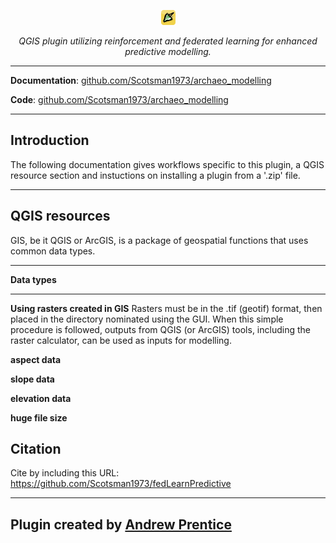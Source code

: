 <p align="center">
  <img src="images/icon.png" alt="predictive modelling logo"/>
</p>

<p align="center">
  <em>QGIS plugin utilizing reinforcement and federated learning for enhanced predictive modelling.</em>
</p>

---

**Documentation**: [github.com/Scotsman1973/archaeo_modelling](https://github.com/Scotsman1973/fedLearnPredictive/blob/main/README.md)

**Code**: [github.com/Scotsman1973/archaeo_modelling](https://github.com/Scotsman1973/archaeo_modelling/blob/main/archaeo_modelling.zip)

---

## Introduction

The following documentation gives workflows specific to this plugin, a QGIS resource section and instuctions on installing a plugin from a '.zip' file.

---

## QGIS resources

GIS, be it QGIS or ArcGIS, is a package of geospatial functions that uses common data types.

---

**Data types**


---
**Using rasters created in GIS**
Rasters must be in the .tif (geotif) format, then placed in the directory nominated using the GUI.  When this simple procedure is followed, outputs from QGIS (or ArcGIS) tools, including the raster calculator, can be used as inputs for modelling.

**aspect data**



**slope data**



**elevation data**



**huge file size**

## Citation

Cite by including this URL: https://github.com/Scotsman1973/fedLearnPredictive

---

## Plugin created by [Andrew Prentice](https://digitalarchaeology.com.au)
